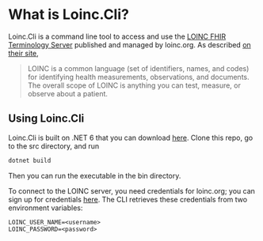# What is Loinc.Cli?

Loinc.Cli is a command line tool to access and use the [LOINC FHIR Terminology Server](https://loinc.org/fhir/) published
and managed by loinc.org. As described [on their site](https://loinc.org/get-started/what-loinc-is/),

> LOINC is a common language (set of identifiers, names, and codes) for identifying health measurements, observations, and documents. The overall scope of LOINC is anything you can test, measure, or observe about a patient.

## Using Loinc.Cli

Loinc.Cli is built on .NET 6 that you can download [here](https://dotnet.microsoft.com/en-us/download/dotnet/6.0).
Clone this repo, go to the src directory, and run

```bash
dotnet build
```

Then you can run the executable in the bin directory.

To connect to the LOINC server, you need credentials for loinc.org; you can sign up for credentials [here](https://loinc.org/join/). The CLI retrieves these credentials from two environment variables:

```text
LOINC_USER_NAME=<username>
LOINC_PASSWORD=<password>
```
